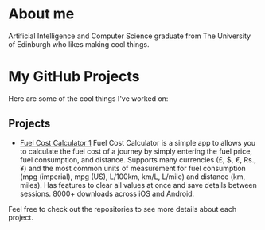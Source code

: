 # About me
Artificial Intelligence and Computer Science graduate from The University of Edinburgh who likes making cool things. 

# My GitHub Projects

Here are some of the cool things I've worked on:

## Projects

- [Fuel Cost Calculator 1]([https://github.com/your-username/project-1](https://github.com/CraigNewlands/fuel-cost-calculator-app))  
  Fuel Cost Calculator is a simple app to allows you to calculate the fuel cost of a journey by simply entering the fuel price, fuel consumption, and distance.
  Supports many currencies (£, $, €, Rs., ¥) and the most common units of measurement for fuel consumption (mpg (imperial), mpg (US), L/100km, km/L, L/mile) and distance (km, miles).
  Has features to clear all values at once and save details between sessions.
  8000+ downloads across iOS and Android.

Feel free to check out the repositories to see more details about each project.
